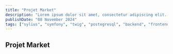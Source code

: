 ```yaml
---
title: "Projet Market"
description: "Lorem ipsum dolor sit amet, consectetur adipiscing elit. Sed ut purus eget sapien"
publishDate: "08 November 2024"
tags: ["sylius", "symfony", "twig", "postegresql", "backend", "frontend"]
---
```

## Projet Market